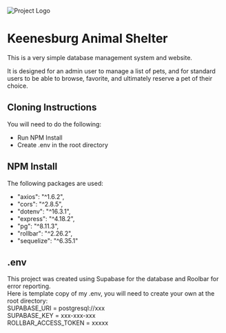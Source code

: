 ![Project Logo](http://www.beacontech.pro/Images/Pet_Shelter_Logo.png)
# Keenesburg Animal Shelter

This is a very simple database management system and website.

It is designed for an admin user to manage a list of pets, and for standard users to be able to browse, favorite, and ultimately reserve a pet of their choice.

## Cloning Instructions
You will need to do the following:  
* Run NPM Install  
* Create .env in the root directory

## NPM Install
The following packages are used:  
* "axios": "^1.6.2",  
* "cors": "^2.8.5",  
* "dotenv": "^16.3.1",  
* "express": "^4.18.2",  
* "pg": "^8.11.3",  
* "rollbar": "^2.26.2",  
* "sequelize": "^6.35.1"  

## .env
This project was created using Supabase for the database and Roolbar for error reporting.  
Here is template copy of my .env, you will need to create your own at the root directory:  
SUPABASE_URI = postgresql://xxx  
SUPABASE_KEY = xxx-xxx-xxx  
ROLLBAR_ACCESS_TOKEN = xxxxx  
